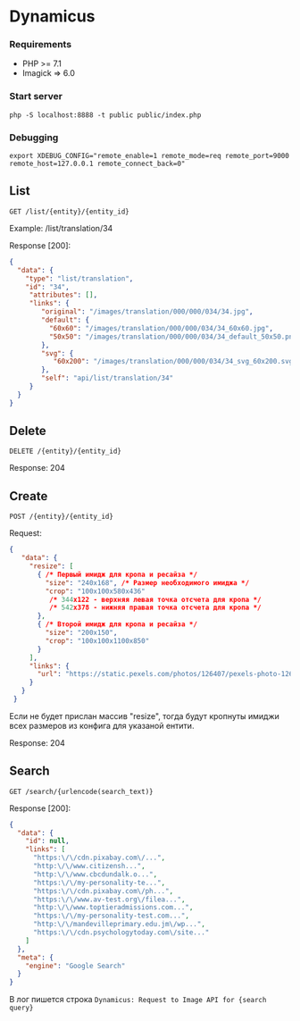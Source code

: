 # Dynamicus

### Requirements
* PHP >= 7.1
* Imagick => 6.0

### Start server
`php -S localhost:8888 -t public public/index.php`

### Debugging
`export XDEBUG_CONFIG="remote_enable=1 remote_mode=req remote_port=9000 remote_host=127.0.0.1 remote_connect_back=0"`

## List
`GET /list/{entity}/{entity_id}`

Example: /list/translation/34

Response [200]:
```json
{
  "data": {
    "type": "list/translation",
    "id": "34",
     "attributes": [],
     "links": {
        "original": "/images/translation/000/000/034/34.jpg",
        "default": {
          "60x60": "/images/translation/000/000/034/34_60x60.jpg",
          "50x50": "/images/translation/000/000/034/34_default_50x50.png"
        },
        "svg": {
           "60x200": "/images/translation/000/000/034/34_svg_60x200.svg"
        },
        "self": "api/list/translation/34"
     }
  }
}
 ```


## Delete
`DELETE /{entity}/{entity_id}`

Response: 204

## Create
`POST /{entity}/{entity_id}`

Request:

```json
{
   "data": {
     "resize": [
       { /* Первый имидж для кропа и ресайза */
         "size": "240x168", /* Размер необходимого имиджа */
         "crop": "100x100x580x436"
          /* 344x122 - верхняя левая точка отсчета для кропа */
          /* 542x378 - нижняя правая точка отсчета для кропа */
       },
       { /* Второй имидж для кропа и ресайза */
         "size": "200x150",
         "crop": "100x100x1100x850"
       }
     ],
     "links": {
       "url": "https://static.pexels.com/photos/126407/pexels-photo-126407.jpeg"
     }
   }
 }
 ```
 Если не будет прислан массив "resize", тогда будут кропнуты имиджи всех размеров из конфига
 для указаной ентити.

Response: 204

## Search
`GET /search/{urlencode(search_text)}`

Response [200]:
```json
{
  "data": {
    "id": null,
    "links": [
      "https:\/\/cdn.pixabay.com\/...",
      "http:\/\/www.citizensh...",
      "http:\/\/www.cbcdundalk.o...",
      "https:\/\/my-personality-te...",
      "https:\/\/cdn.pixabay.com\/ph...",
      "https:\/\/www.av-test.org\/filea...",
      "http:\/\/www.toptieradmissions.com...",
      "https:\/\/my-personality-test.com...",
      "http:\/\/mandevilleprimary.edu.jm\/wp...",
      "https:\/\/cdn.psychologytoday.com\/site..."
    ]
  },
  "meta": {
    "engine": "Google Search"
  }
}
```
В лог пишется строка `Dynamicus: Request to Image API for {search query}`